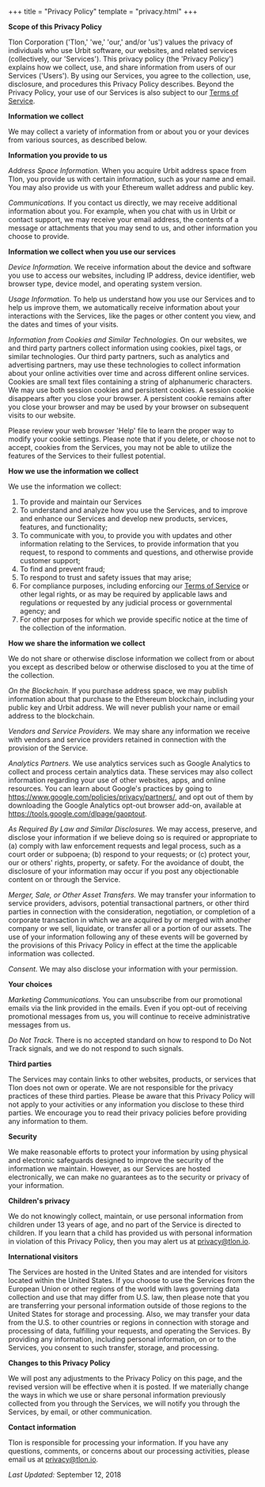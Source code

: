+++
title = "Privacy Policy"
template = "privacy.html"
+++

**Scope of this Privacy Policy**

Tlon Corporation ('Tlon,' 'we,' 'our,' and/or 'us') values the privacy of individuals who use Urbit software, our websites, and related services (collectively, our 'Services'). This privacy policy (the 'Privacy Policy') explains how we collect, use, and share information from users of our Services ('Users'). By using our Services, you agree to the collection, use, disclosure, and procedures this Privacy Policy describes. Beyond the Privacy Policy, your use of our Services is also subject to our [Terms of Service](/terms).

**Information we collect**

We may collect a variety of information from or about you or your devices from various sources, as described below.

**Information you provide to us**

*Address Space Information.* When you acquire Urbit address space from Tlon, you provide us with certain information, such as your name and email. You may also provide us with your Ethereum wallet address and public key.

*Communications.* If you contact us directly, we may receive additional information about you. For example, when you chat with us in Urbit or contact support, we may receive your email address, the contents of a message or attachments that you may send to us, and other information you choose to provide.

**Information we collect when you use our services**

*Device Information.* We receive information about the device and software you use to access our websites, including IP address, device identifier, web browser type, device model, and operating system version.

*Usage Information.* To help us understand how you use our Services and to help us improve them, we automatically receive information about your interactions with the Services, like the pages or other content you view, and the dates and times of your visits.

*Information from Cookies and Similar Technologies.* On our websites, we and third party partners collect information using cookies, pixel tags, or similar technologies. Our third party partners, such as analytics and advertising partners, may use these technologies to collect information about your online activities over time and across different online services. Cookies are small text files containing a string of alphanumeric characters. We may use both session cookies and persistent cookies. A session cookie disappears after you close your browser. A persistent cookie remains after you close your browser and may be used by your browser on subsequent visits to our website.

Please review your web browser 'Help' file to learn the proper way to modify your cookie settings. Please note that if you delete, or choose not to accept, cookies from the Services, you may not be able to utilize the features of the Services to their fullest potential.

**How we use the information we collect**

We use the information we collect:

1. To provide and maintain our Services
2. To understand and analyze how you use the Services, and to improve and enhance our Services and develop new products, services, features, and functionality;
3. To communicate with you, to provide you with updates and other information relating to the Services, to provide information that you request, to respond to comments and questions, and otherwise provide customer support;
4. To find and prevent fraud;
5. To respond to trust and safety issues that may arise;
6. For compliance purposes, including enforcing our [Terms of Service](/terms) or other legal rights, or as may be required by applicable laws and regulations or requested by any judicial process or governmental agency; and
7. For other purposes for which we provide specific notice at the time of the collection of the information.


**How we share the information we collect**

We do not share or otherwise disclose information we collect from or about you except as described below or otherwise disclosed to you at the time of the collection.

*On the Blockchain.* If you purchase address space, we may publish information about that purchase to the Ethereum blockchain, including your public key and Urbit address. We will never publish your name or email address to the blockchain.

*Vendors and Service Providers.* We may share any information we receive with vendors and service providers retained in connection with the provision of the Service.

*Analytics Partners.* We use analytics services such as Google Analytics to collect and process certain analytics data. These services may also collect information regarding your use of other websites, apps, and online resources. You can learn about Google's practices by going to <a href="https://www.google.com/policies/privacy/partners/">https://www.google.com/policies/privacy/partners/</a>, and opt out of them by downloading the Google Analytics opt-out browser add-on, available at <a href="https://tools.google.com/dlpage/gaoptout">https://tools.google.com/dlpage/gaoptout</a>.

*As Required By Law and Similar Disclosures.* We may access, preserve, and disclose your information if we believe doing so is required or appropriate to (a) comply with law enforcement requests and legal process, such as a court order or subpoena; (b) respond to your requests; or (c) protect your, our or others' rights, property, or safety. For the avoidance of doubt, the disclosure of your information may occur if you post any objectionable content on or through the Service.

*Merger, Sale, or Other Asset Transfers.* We may transfer your information to service providers, advisors, potential transactional partners, or other third parties in connection with the consideration, negotiation, or completion of a corporate transaction in which we are acquired by or merged with another company or we sell, liquidate, or transfer all or a portion of our assets. The use of your information following any of these events will be governed by the provisions of this Privacy Policy in effect at the time the applicable information was collected.

*Consent.* We may also disclose your information with your permission.

**Your choices**

*Marketing Communications.* You can unsubscribe from our promotional emails via the link provided in the emails. Even if you opt-out of receiving promotional messages from us, you will continue to receive administrative messages from us.

*Do Not Track.* There is no accepted standard on how to respond to Do Not Track signals, and we do not respond to such signals.

**Third parties**

The Services may contain links to other websites, products, or services that Tlon does not own or operate. We are not responsible for the privacy practices of these third parties. Please be aware that this Privacy Policy will not apply to your activities or any information you disclose to these third parties. We encourage you to read their privacy policies before providing any information to them.

**Security**

We make reasonable efforts to protect your information by using physical and electronic safeguards designed to improve the security of the information we maintain. However, as our Services are hosted electronically, we can make no guarantees as to the security or privacy of your information.

**Children's privacy**

We do not knowingly collect, maintain, or use personal information from children under 13 years of age, and no part of the Service is directed to children. If you learn that a child has provided us with personal information in violation of this Privacy Policy, then you may alert us at privacy@tlon.io.

**International visitors**

The Services are hosted in the United States and are intended for visitors located within the United States. If you choose to use the Services from the European Union or other regions of the world with laws governing data collection and use that may differ from U.S. law, then please note that you are transferring your personal information outside of those regions to the United States for storage and processing. Also, we may transfer your data from the U.S. to other countries or regions in connection with storage and processing of data, fulfilling your requests, and operating the Services. By providing any information, including personal information, on or to the Services, you consent to such transfer, storage, and processing.

**Changes to this Privacy Policy**

We will post any adjustments to the Privacy Policy on this page, and the revised version will be effective when it is posted. If we materially change the ways in which we use or share personal information previously collected from you through the Services, we will notify you through the Services, by email, or other communication.

**Contact information**

Tlon is responsible for processing your information. If you have any questions, comments, or concerns about our processing activities, please email us at [privacy@tlon.io](mailto:privacy@tlon.io).

*Last Updated:* September 12, 2018

